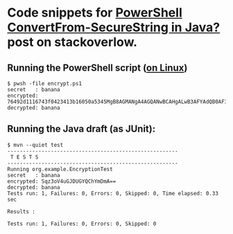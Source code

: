 # Code snippets for [PowerShell ConvertFrom-SecureString in Java?](https://stackoverflow.com/questions/58423051/powershell-convertfrom-securestring-in-java) post on stackoverlow.

## Running the PowerShell script ([on Linux](https://docs.microsoft.com/en-us/powershell/scripting/install/installing-powershell-core-on-linux?view=powershell-6))

```
$ pwsh -file encrypt.ps1
secret   : banana
encrypted: 76492d1116743f0423413b16050a5345MgB8AGMANgA4AGQANwBCAHgALwB3AFYAdQB0AFIAcwBDAFUAOQBOADAAVgBFAHcAPQA9AHwANgAyAGYAMABiAGIAMgA5ADAANwAzAGYANABhAGIAYwAzAGUAMwBkADMAOQAzADIAZAA5AGQAYgAyAGYAYQA4AA==
decrypted: banana
```

## Running the Java draft (as JUnit):

```
$ mvn --quiet test
-------------------------------------------------------
 T E S T S
-------------------------------------------------------
Running org.example.EncryptionTest
secret   : banana
encrypted: Sqz3oV4uGJDUGYQChYmDmA==
decrypted: banana
Tests run: 1, Failures: 0, Errors: 0, Skipped: 0, Time elapsed: 0.33 sec

Results :

Tests run: 1, Failures: 0, Errors: 0, Skipped: 0
```
